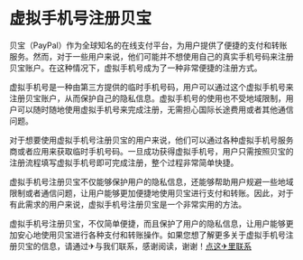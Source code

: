 # 虚拟手机号注册贝宝

贝宝（PayPal）作为全球知名的在线支付平台，为用户提供了便捷的支付和转账服务。然而，对于一些用户来说，他们可能并不想使用自己的真实手机号码来注册贝宝账户。在这种情况下，虚拟手机号成为了一种非常便捷的注册方式。

虚拟手机号是一种由第三方提供的临时手机号码，用户可以通过这个虚拟手机号来注册贝宝账户，从而保护自己的隐私信息。虚拟手机号的使用也不受地域限制，用户可以随时随地使用虚拟手机号来完成注册，无需担心国际长途费用或者其他通信问题。

对于想要使用虚拟手机号注册贝宝的用户来说，他们可以通过各种虚拟手机号服务商或者应用来获取临时手机号码。一旦成功获得虚拟手机号，用户只需按照贝宝的注册流程填写虚拟手机号即可完成注册，整个过程非常简单快捷。

虚拟手机号注册贝宝不仅能够保护用户的隐私信息，还能够帮助用户规避一些地域限制或者通信问题，让用户能够更加便捷地使用贝宝进行支付和转账。因此，对于有此需求的用户来说，虚拟手机号注册贝宝是一个非常实用的方法。

虚拟手机号注册贝宝，不仅简单便捷，而且保护了用户的隐私信息，让用户能够更加安心地使用贝宝进行各种支付和转账操作。如果您想了解更多关于虚拟手机号注册贝宝的信息，请通过✈与我们联系，感谢阅读，谢谢！[点这✈里联系](https://abc.k02.cc)
